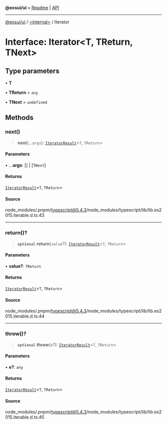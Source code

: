 **@exsui/ui** • [Readme](../../README.md) \| [API](../../globals.md)

***

[@exsui/ui](../../README.md) / [\<internal\>](../README.md) / Iterator

# Interface: Iterator\<T, TReturn, TNext\>

## Type parameters

• **T**

• **TReturn** = `any`

• **TNext** = `undefined`

## Methods

### next()

> **next**(...`args`): [`IteratorResult`](../type-aliases/IteratorResult.md)\<`T`, `TReturn`\>

#### Parameters

• ...**args**: [] \| [`TNext`]

#### Returns

[`IteratorResult`](../type-aliases/IteratorResult.md)\<`T`, `TReturn`\>

#### Source

node\_modules/.pnpm/typescript@5.4.3/node\_modules/typescript/lib/lib.es2015.iterable.d.ts:43

***

### return()?

> **`optional`** **return**(`value`?): [`IteratorResult`](../type-aliases/IteratorResult.md)\<`T`, `TReturn`\>

#### Parameters

• **value?**: `TReturn`

#### Returns

[`IteratorResult`](../type-aliases/IteratorResult.md)\<`T`, `TReturn`\>

#### Source

node\_modules/.pnpm/typescript@5.4.3/node\_modules/typescript/lib/lib.es2015.iterable.d.ts:44

***

### throw()?

> **`optional`** **throw**(`e`?): [`IteratorResult`](../type-aliases/IteratorResult.md)\<`T`, `TReturn`\>

#### Parameters

• **e?**: `any`

#### Returns

[`IteratorResult`](../type-aliases/IteratorResult.md)\<`T`, `TReturn`\>

#### Source

node\_modules/.pnpm/typescript@5.4.3/node\_modules/typescript/lib/lib.es2015.iterable.d.ts:45
